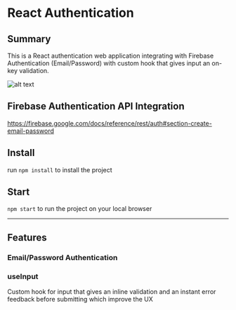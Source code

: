 # React Authentication
 
## Summary
This is a React authentication web application integrating with Firebase Authentication (Email/Password) with custom hook that gives input an on-key validation. </br>

![alt text](https://repository-images.githubusercontent.com/465765517/7749f99b-e79e-4e85-bb26-e83e63f6af29)

## Firebase Authentication API Integration 
https://firebase.google.com/docs/reference/rest/auth#section-create-email-password

## Install
run ```npm install``` to install the project
 
## Start 
```npm start``` to run the project on your local browser


<hr>

## Features
### Email/Password Authentication
### useInput
Custom hook for input that gives an inline validation and an instant error feedback before submitting which improve the UX
